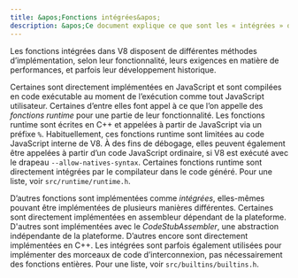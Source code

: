 ```yaml
---
title: &apos;Fonctions intégrées&apos;
description: &apos;Ce document explique ce que sont les « intégrées » dans V8.&apos;
---
```

Les fonctions intégrées dans V8 disposent de différentes méthodes d’implémentation, selon leur fonctionnalité, leurs exigences en matière de performances, et parfois leur développement historique.

Certaines sont directement implémentées en JavaScript et sont compilées en code exécutable au moment de l’exécution comme tout JavaScript utilisateur. Certaines d’entre elles font appel à ce que l’on appelle des _fonctions runtime_ pour une partie de leur fonctionnalité. Les fonctions runtime sont écrites en C++ et appelées à partir de JavaScript via un préfixe `%`. Habituellement, ces fonctions runtime sont limitées au code JavaScript interne de V8. À des fins de débogage, elles peuvent également être appelées à partir d’un code JavaScript ordinaire, si V8 est exécuté avec le drapeau `--allow-natives-syntax`. Certaines fonctions runtime sont directement intégrées par le compilateur dans le code généré. Pour une liste, voir `src/runtime/runtime.h`.

D’autres fonctions sont implémentées comme _intégrées_, elles-mêmes pouvant être implémentées de plusieurs manières différentes. Certaines sont directement implémentées en assembleur dépendant de la plateforme. D'autres sont implémentées avec le _CodeStubAssembler_, une abstraction indépendante de la plateforme. D’autres encore sont directement implémentées en C++. Les intégrées sont parfois également utilisées pour implémenter des morceaux de code d’interconnexion, pas nécessairement des fonctions entières. Pour une liste, voir `src/builtins/builtins.h`.
